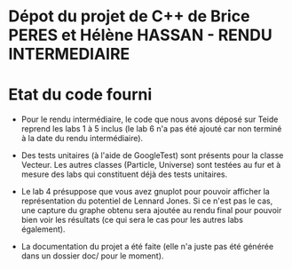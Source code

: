 # Dépot du projet de C++ de Brice PERES et Hélène HASSAN - RENDU INTERMEDIAIRE

# Etat du code fourni

- Pour le rendu intermédiaire, le code que nous avons déposé sur Teide reprend les labs 1 à 5 inclus (le lab 6 n'a pas été ajouté car non terminé à la date du rendu intermédiaire). 

- Des tests unitaires (à l'aide de GoogleTest) sont présents pour la classe Vecteur. Les autres classes (Particle, Universe) sont testées au fur et à mesure des labs qui constituent déjà des tests unitaires.

- Le lab 4 présuppose que vous avez gnuplot pour pouvoir afficher la représentation du potentiel de Lennard Jones. Si ce n'est pas le cas, une capture du graphe obtenu sera ajoutée au rendu final pour pouvoir bien voir les résultats (ce qui sera le cas pour les autres labs également).

- La documentation du projet a été faite (elle n'a juste pas été générée dans un dossier doc/ pour le moment).


